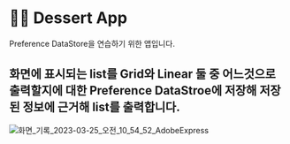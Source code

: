 👨‍💻 Dessert App
==================================
Preference DataStore을 연습하기 위한 앱입니다.

화면에 표시되는 list를 Grid와 Linear 둘 중 어느것으로 출력할지에 대한 
Preference DataStroe에 저장해 저장된 정보에 근거해 list를 출력합니다.
--------------
![화면_기록_2023-03-25_오전_10_54_52_AdobeExpress](https://user-images.githubusercontent.com/73929644/227680160-4013352c-2936-4bb6-8f3f-9d9aac524278.gif)
